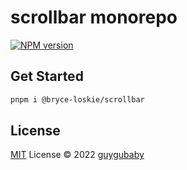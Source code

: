 # scrollbar monorepo

[![NPM version](https://img.shields.io/npm/v/@bryce-loskie/scrollbar?color=a1b858&label=)](https://www.npmjs.com/package/@bryce-loskie/scrollbar)

## Get Started

```bash
pnpm i @bryce-loskie/scrollbar
```

## License

[MIT](./LICENSE) License © 2022 [guygubaby](https://github.com/guygubaby)
